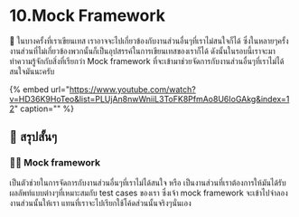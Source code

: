 # 10.Mock Framework

💬 ในบางครั้งที่เราเขียนเทส เราอาจจะไปเกี่ยวข้องกับงานส่วนอื่นๆที่เราไม่สนใจก็ได้ ซึ่งในหลายๆครั้งงานส่วนที่ไม่เกี่ยวข้องพวกนั้นก็เป็นอุปสรรค์ในการเขียนเทสของเราก็ได้ ดังนั้นในรอบนี้เราจะมาทำความรู้จักกับสิ่งที่เรียกว่า Mock framework ที่จะเข้ามาช่วยจัดการกับงานส่วนอื่นๆที่เราไม่ได้สนใจมันนะครับ

{% embed url="https://www.youtube.com/watch?v=HD36K9HoTeo&list=PLUjAn8nwWniiL3ToFK8PfmAo8U6IoGAkg&index=12" caption="" %}

## 🎯 สรุปสั้นๆ

### 👨‍🚀 Mock framework

เป็นตัวช่วยในการจัดการกับงานส่วนอื่นๆที่เราไม่ได้สนใจ หรือ เป็นงานส่วนที่เราต้องการให้มันได้รับผลลัพท์แบบต่างๆที่เหมาะสมกับ test cases ของเรา ซึ่งเจ้า mock framework จะเข้าไปจำลองงานส่วนนั้นให้เรา แทนที่เราจะไปเรียกใช้โค้ดส่วนนั้นจริงๆนั่นเอง

